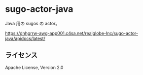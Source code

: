 # sugo-actor-java

Java 用の sugos の actor。

https://dnhgrrw-awg-app001.c4sa.net/realglobe-Inc/sugo-actor-java/apidocs/latest/


## ライセンス

Apache License, Version 2.0
